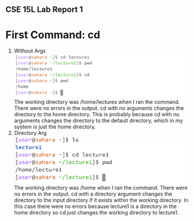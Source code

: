 ## CSE 15L Lab Report 1

# First Command: cd
1. Without Args
![Image](images/cd1.png)
The working directory was /home/lectures when I ran the command. There were no errors in the output. cd with no arguments changes the directory to the home directory. This is probably because cd with no arguments changes the directory to the default directory, which in my system is just the home directory.
2. Directory Arg
![Image](images/cd2.png)
The working directory was /home when I ran the command. There were no errors in the output. cd with a directory argument changes the directory to the input directory if it exists within the working directory. In this case there were no errors because lecture1 is a directory in the home directory so cd just changes the working directory to lecture1.
